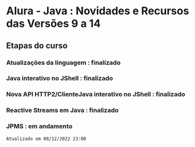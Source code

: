 <h1>Alura - Java : Novidades e Recursos das Versões 9 a 14</h1>

<h2>Etapas do curso</h2>

<h3>Atualizações da linguagem : finalizado</h3>
<h3>Java interativo no JShell : finalizado</h3>
<h3>Nova API HTTP2/ClienteJava interativo no JShell : finalizado</h3>
<h3>Reactive Streams em Java : finalizado</h3>
<h3>JPMS : em andamento</h3>

```
Atualizado em 08/12/2022 23:00 
```
